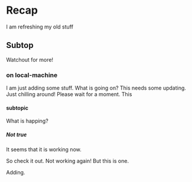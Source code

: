 # Recap

I am refreshing my old stuff

## Subtop

Watchout for more!

### on local-machine

I am just adding some stuff.
What is going on?
This needs some updating. Just chilling around!
Please wait for a moment. This

####  subtopic
What is happing? 

##### Not true
It seems that it is working now.

So check it out. Not working again! But this is one.

Adding.


